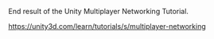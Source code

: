 End result of the Unity Multiplayer Networking Tutorial.
 
https://unity3d.com/learn/tutorials/s/multiplayer-networking